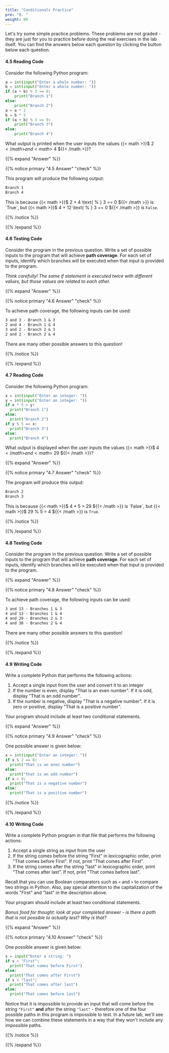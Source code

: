 ```yaml
---
title: "Conditionals Practice"
pre: "9. "
weight: 90
---
```


Let's try some simple practice problems. These problems are not graded - they are just for you to practice before doing the real exercises in the lab itself. You can find the answers below each question by clicking the button below each question.

#### 4.5 Reading Code

Consider the following Python program:

```python
a = int(input("Enter a whole number: "))
b = int(input("Enter a whole number: "))
if (a + b) % 3 == 0:
    print("Branch 1")
else:
    print("Branch 2")
a = a * 2
b = b * 3
if (a + b) % 3 == 0:
    print("Branch 3")
else:
    print("Branch 4")

```

What output is printed when the user inputs the values {{< math >}}$ 2 ${{< /math >}} and {{< math >}}$ 4 ${{< /math >}}?

{{% expand "Answer" %}}

{{% notice primary "4.5 Answer" "check" %}}

This program will produce the following output:

```tex
Branch 1
Branch 4
```

This is because {{< math >}}$ 2 + 4 \text{ % } 3 == 0 ${{< /math >}} is `True`, but {{< math >}}$ 4 + 12 \text{ % } 3 == 0 ${{< /math >}} is `False`.

{{% /notice %}}

{{% /expand %}}

#### 4.6 Testing Code

Consider the program in the previous question. Write a set of possible inputs to the program that will achieve **path coverage**. For each set of inputs, identify which branches will be executed when that input is provided to the program.

_Think carefully! The same if statement is executed twice with different values, but those values are related to each other._

{{% expand "Answer" %}}

{{% notice primary "4.6 Answer" "check" %}}

To achieve path coverage, the following inputs can be used:

```tex
3 and 3 - Branch 1 & 3
2 and 4 - Branch 1 & 4
3 and 2 - Branch 2 & 3
2 and 2 - Branch 2 & 4
```

There are many other possible answers to this question!

{{% /notice %}}

{{% /expand %}}

#### 4.7 Reading Code

Consider the following Python program:

```python
x = int(input("Enter an integer: "))
y = int(input("Enter an integer: "))
if x * 5 > y:
  print("Branch 1")
else:
  print("Branch 2")
if y % 5 == x:
  print("Branch 3")
else:
  print("Branch 4")
```

What output is displayed when the user inputs the values {{< math >}}$ 4 ${{< /math >}} and {{< math >}}$ 29 ${{< /math >}}?

{{% expand "Answer" %}}

{{% notice primary "4.7 Answer" "check" %}}

The program will produce this output:

```tex
Branch 2
Branch 3
```

This is because {{< math >}}$ 4 * 5 > 29 ${{< /math >}} is `False`, but {{< math >}}$ 29 % 5 = 4 ${{< /math >}} is `True`.

{{% /notice %}}

{{% /expand %}}

#### 4.8 Testing Code

Consider the program in the previous question. Write a set of possible inputs to the program that will achieve **path coverage**. For each set of inputs, identify which branches will be executed when that input is provided to the program.

{{% expand "Answer" %}}

{{% notice primary "4.8 Answer" "check" %}}

To achieve path coverage, the following inputs can be used:

```tex
3 and 13 - Branches 1 & 3
4 and 13 - Branches 1 & 4
4 and 29 - Branches 2 & 3
4 and 30 - Branches 2 & 4
```

There are many other possible answers to this question!

{{% /notice %}}

{{% /expand %}}

#### 4.9 Writing Code

Write a complete Python that performs the following actions:

1. Accept a single input from the user and convert it to an integer
1. If the number is even, display "That is an even number". If it is odd, display "That is an odd number".
1. If the number is negative, display "That is a negative number". If it is zero or positive, display "That is a positive number".

Your program should include at least two conditional statements. 

{{% expand "Answer" %}}

{{% notice primary "4.9 Answer" "check" %}}

One possible answer is given below:

```python
x = int(input("Enter an integer: "))
if x % 2 == 0:
  print("That is an even number")
else:
  print("that is an odd number")
if x < 0:
  print("That is a negative number")
else:
  print("That is a positive number")
```

{{% /notice %}}

{{% /expand %}}

#### 4.10 Writing Code

Write a complete Python program in that file that performs the following actions:

1. Accept a single string as input from the user
1. If the string comes before the string "First" in lexicographic order, print "That comes before First". If not, print "That comes after First".
1. If the string comes after the string "last" in lexicographic order, print "That comes after last". If not, print "That comes before last".

Recall that you can use Boolean comparators such as `<` and `>` to compare two strings in Python. Also, pay special attention to the capitalization of the words "First" and "last" in the description above.

Your program should include at least two conditional statements.

_Bonus food for thought: look at your completed answer - is there a path that is not possible to actually test? Why is that?_

{{% expand "Answer" %}}

{{% notice primary "4.10 Answer" "check" %}}

One possible answer is given below:

```python
s = input("Enter a string: ")
if s < "First":
  print("That comes before First")
else:
  print("That comes after First")
if s > "last":
  print("That comes after last")
else:
  print("That comes before last")
```

Notice that it is impossible to provide an input that will come before the string `"First"` **and** after the string `"last"` - therefore one of the four possible paths in this program is impossible to test. In a future lab, we'll see how we can combine these statements in a way that they won't include any impossible paths. 

{{% /notice %}}

{{% /expand %}}



